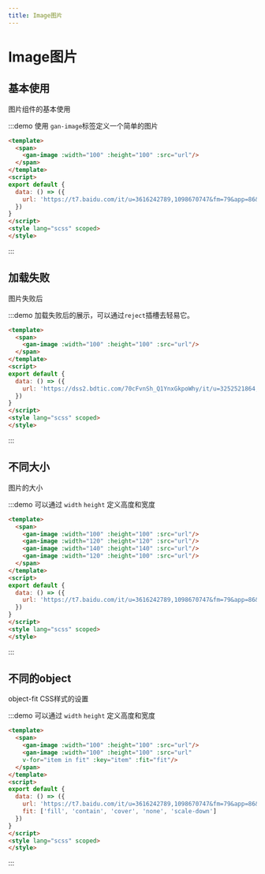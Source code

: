 ```yaml
---
title: Image图片
---
```


# Image图片

## 基本使用

图片组件的基本使用

:::demo 使用 `gan-image`标签定义一个简单的图片
```html {2}
<template>
  <span>
    <gan-image :width="100" :height="100" :src="url"/>
  </span>
</template>
<script>
export default {
  data: () => ({
    url: 'https://t7.baidu.com/it/u=3616242789,1098670747&fm=79&app=86&size=h300&n=0&g=4n&f=jpeg?sec=1589474000&t=ea30133f2b9dfc7788abb91bad21b9a8'
  })
}
</script>
<style lang="scss" scoped>
</style>
```
:::


## 加载失败

图片失败后

:::demo 加载失败后的展示，可以通过`reject`插槽去轻易它。
```html {2}
<template>
  <span>
    <gan-image :width="100" :height="100" :src="url"/>
  </span>
</template>
<script>
export default {
  data: () => ({
    url: 'https://dss2.bdtic.com/70cFvnSh_Q1YnxGkpoWhy/it/u=3252521864,872614242&fm=26&gp=0.jpg'
  })
}
</script>
<style lang="scss" scoped>
</style>
```
:::

## 不同大小

图片的大小

:::demo 可以通过 `width` `height` 定义高度和宽度
```html {2}
<template>
  <span>
    <gan-image :width="100" :height="100" :src="url"/>
    <gan-image :width="120" :height="120" :src="url"/>
    <gan-image :width="140" :height="140" :src="url"/>
    <gan-image :width="120" :height="100" :src="url"/>
  </span>
</template>
<script>
export default {
  data: () => ({
    url: 'https://t7.baidu.com/it/u=3616242789,1098670747&fm=79&app=86&size=h300&n=0&g=4n&f=jpeg?sec=1589474000&t=ea30133f2b9dfc7788abb91bad21b9a8'
  })
}
</script>
<style lang="scss" scoped>
</style>
```
:::

## 不同的object

object-fit CSS样式的设置

:::demo 可以通过 `width` `height` 定义高度和宽度
```html {2}
<template>
  <span>
    <gan-image :width="100" :height="100" :src="url"/>
    <gan-image :width="100" :height="100" :src="url"
    v-for="item in fit" :key="item" :fit="fit"/>
  </span>
</template>
<script>
export default {
  data: () => ({
    url: 'https://t7.baidu.com/it/u=3616242789,1098670747&fm=79&app=86&size=h300&n=0&g=4n&f=jpeg?sec=1589474000&t=ea30133f2b9dfc7788abb91bad21b9a8',
    fit: ['fill', 'contain', 'cover', 'none', 'scale-down']
  })
}
</script>
<style lang="scss" scoped>
</style>
```
:::
